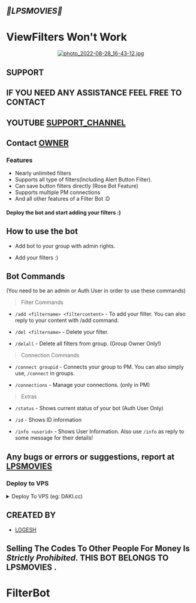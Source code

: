 <h2 align="centre"><i><b>🎀LPSMOVIES🎀</i></b></h2>

# ViewFilters Won't Work

<p align="center"><a href="https://t.me/Logeshps_bot2"><img src="https://picsxtra.com/images/2022/10/26/photo_2022-08-28_16-43-12.jpg" alt="photo_2022-08-28_16-43-12.jpg" border="0" /></a></p>

## SUPPORT
## IF YOU NEED ANY ASSISTANCE FEEL FREE TO CONTACT
## YOUTUBE  [SUPPORT_CHANNEL](https://t.me/lpsmovies)
## Contact [OWNER](https://t.me/Logeshps_bot2)
  
### Features
* Nearly unlimited filters
* Supports all type of filters(Including Alert Button Filter).
* Can save button filters directly (Rose Bot Feature)
* Supports multiple PM connections
* And all other features of a Filter Bot :D


#### Deploy the bot and start adding your filters :)


## How to use the bot
* Add bot to your group with admin rights.

* Add your filters :)

## Bot Commands

(You need to be an admin or Auth User in order to use these commands)

> Filter Commands
* `/add <filtername> <filtercontent>`  -  To add your filter. You can also reply to your content with /add command.

* `/del <filtername>`  -  Delete your filter.

* `/delall`  -  Delete all filters from group. (Group Owner Only!)

> Connection Commands
* `/connect groupid`  -  Connects your group to PM. You can also simply use, `/connect` in groups.

* `/connections`  -  Manage your connections. (only in PM)

> Extras
* `/status`  -  Shows current status of your bot (Auth User Only)

* `/id`  -  Shows ID information

* `/info <userid>`  -  Shows User Information. Also use `/info` as reply to some message for their details!



## Any bugs or errors or suggestions, report at [LPSMOVIES](https://t.me/Logeshps_bot2)


### Deploy to VPS

<details><summary>Deploy To VPS (eg: DAKI.cc)</summary>
<p>
<br>

* FORK THE REPO AND FILL THE 'Config.py"

* DOWNLOAD THE CODE 

* UPLOAD THE CODE IN ZIP FORMAT in FILE STORAGE 

* UNARCHIVE THERE AND START THE SERVER
</a>
</p>
</details>

  ## CREATED BY
 
* [LOGESH](https://t.me/LPSMOVIES)
## Selling The Codes To Other People For Money Is *Strictly Prohibited*. THIS BOT BELONGS TO LPSMOVIES .


# FilterBot
